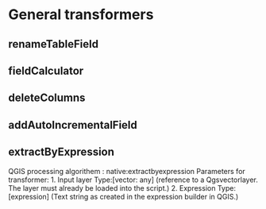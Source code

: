 # **General transformers** 

## **renameTableField**

## **fieldCalculator**

## **deleteColumns**

## **addAutoIncrementalField**

## **extractByExpression**
QGIS processing algorithem : native:extractbyexpression
Parameters for transformer: 
    1. Input layer  Type:[vector: any] (reference to a Qgsvectorlayer. The layer must already be loaded into the script.)
    2.  Expression Type:[expression] (Text string as created in the expression builder in QGIS.)






